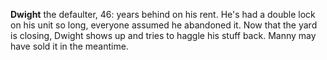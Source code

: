 **Dwight** the defaulter, 46: years behind on his rent.
He's had a double lock on his unit so long, everyone assumed he abandoned it.
Now that the yard is closing, Dwight shows up and tries to haggle his stuff back.
Manny may have sold it in the meantime.

<!-- defaulter==deadbeat -->

